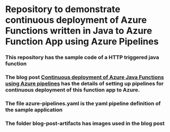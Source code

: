 # Repository to demonstrate continuous deployment of Azure Functions written in Java to Azure Function App using Azure Pipelines

### This repository has the sample code of a HTTP triggered java function 

### The blog post [Continuous deployment of Azure Java Functions using Azure pipelines](https://medium.com/@maninder.bindra/continuous-deployment-of-azure-functions-written-in-java-using-azure-pipelines-azure-devops-dfb00829f364) has the details of setting up pipelines for continuous deployment of this function app to Azure.

### The file azure-pipelines.yaml is the yaml pipeline definition of the sample application

### The folder blog-post-artifacts has images used in the blog post